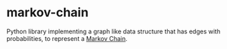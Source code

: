 # **markov-chain**


Python library implementing a graph like data structure that has edges with probabilities, to represent a <a href="https://en.wikipedia.org/wiki/Markov_chain">Markov Chain</a>.